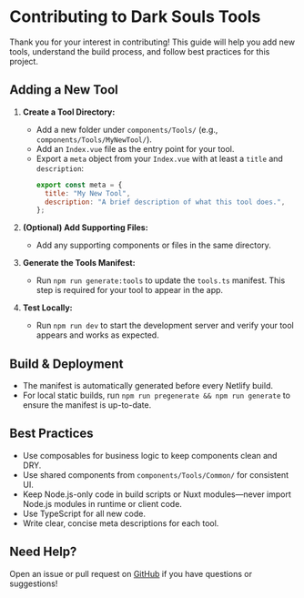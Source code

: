 # Contributing to Dark Souls Tools

Thank you for your interest in contributing! This guide will help you add new tools, understand the build process, and follow best practices for this project.

## Adding a New Tool

1. **Create a Tool Directory:**

   - Add a new folder under `components/Tools/` (e.g., `components/Tools/MyNewTool/`).
   - Add an `Index.vue` file as the entry point for your tool.
   - Export a `meta` object from your `Index.vue` with at least a `title` and `description`:
     ```js
     export const meta = {
       title: "My New Tool",
       description: "A brief description of what this tool does.",
     };
     ```

2. **(Optional) Add Supporting Files:**

   - Add any supporting components or files in the same directory.

3. **Generate the Tools Manifest:**

   - Run `npm run generate:tools` to update the `tools.ts` manifest. This step is required for your tool to appear in the app.

4. **Test Locally:**
   - Run `npm run dev` to start the development server and verify your tool appears and works as expected.

## Build & Deployment

- The manifest is automatically generated before every Netlify build.
- For local static builds, run `npm run pregenerate && npm run generate` to ensure the manifest is up-to-date.

## Best Practices

- Use composables for business logic to keep components clean and DRY.
- Use shared components from `components/Tools/Common/` for consistent UI.
- Keep Node.js-only code in build scripts or Nuxt modules—never import Node.js modules in runtime or client code.
- Use TypeScript for all new code.
- Write clear, concise meta descriptions for each tool.

## Need Help?

Open an issue or pull request on [GitHub](https://github.com/JPisani4/dark-souls-tools) if you have questions or suggestions!
